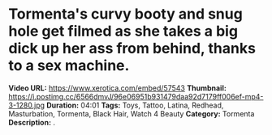 # Tormenta's curvy booty and snug hole get filmed as she takes a big dick up her ass from behind, thanks to a sex machine.

**Video URL:** https://www.xerotica.com/embed/57543
**Thumbnail:** https://i.postimg.cc/6566dmvJ/96e06951b931479daa92d7179ff006ef-mp4-3-1280.jpg
**Duration:** 04:01
**Tags:** Toys, Tattoo, Latina, Redhead, Masturbation, Tormenta, Black Hair, Watch 4 Beauty
**Category:** Tormenta
**Description:** .